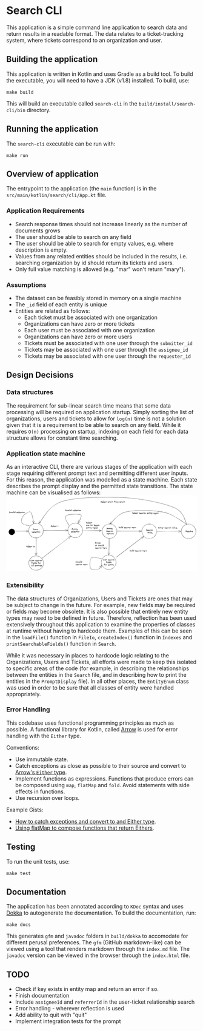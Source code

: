 # Search CLI

This application is a simple command line application to search data and return
results in a readable format. The data relates to a ticket-tracking system,
where tickets correspond to an organization and user.

## Building the application

This application is written in Kotlin and uses Gradle as a build tool. To build
the executable, you will need to have a JDK (v1.8) installed. To build, use:

```
make build
```

This will build an executable called `search-cli` in the
`build/install/search-cli/bin` directory.

## Running the application

The `search-cli` executable can be run with:

```
make run
```

## Overview of application

The entrypoint to the application (the `main` function) is in the
`src/main/kotlin/search/cli/App.kt` file.

### Application Requirements

- Search response times should not increase linearly as the number of documents
  grows
- The user should be able to search on any field
- The user should be able to search for empty values, e.g. where description is
  empty.
- Values from any related entities should be included in the results, i.e.
  searching organization by id should return its tickets and users.
- Only full value matching is allowed (e.g. "mar" won't return "mary").

### Assumptions

- The dataset can be feasibly stored in memory on a single machine
- The `_id` field of each entity is unique
- Entities are related as follows:
  - Each ticket must be associated with one organization
  - Organizations can have zero or more tickets
  - Each user must be associated with one organization
  - Organizations can have zero or more users
  - Tickets must be associated with one user through the `submitter_id`
  - Tickets may be associated with one user through the `assignee_id`
  - Tickets may be associated with one user through the `requester_id`

## Design Decisions

### Data structures

The requirement for sub-linear search time means that some data processing will
be required on application startup. Simply sorting the list of organizations,
users and tickets to allow for `log(n)` time is not a solution given that it is
a requirement to be able to search on any field. While it requires `O(n)`
processing on startup, indexing on each field for each data structure allows for
constant time searching.

### Application state machine

As an interactive CLI, there are various stages of the application with each
stage requiring different prompt text and permitting different user inputs. For
this reason, the application was modelled as a state machine. Each state
describes the prompt display and the permitted state transitions. The state
machine can be visualised as follows: ![SMD](state_machine_diagram.jpg)

### Extensibility

The data structures of Organizations, Users and Tickets are ones that may be
subject to change in the future. For example, new fields may be required or
fields may become obsolete. It is also possible that entirely new entity types
may need to be defined in future. Therefore, reflection has been used
extensively throughout this application to examine the properties of classes at
runtime without having to hardcode them. Examples of this can be seen in the
`loadFile()` function in `FileIo`, `createIndex()` function in `Indexes` and
`printSearchableFields()` function in `Search`.

While it was necessary in places to hardcode logic relating to the
Organizations, Users and Tickets, all efforts were made to keep this isolated to
specific areas of the code (for example, in describing the relationships between
the entities in the `Search` file, and in describing how to print the entities
in the `PromptDisplay` file). In all other places, the `EntityEnum` class
was used in order to be sure that all classes of entity were handled
appropriately.

### Error Handling

This codebase uses functional programming principles as much as possible. A
functional library for Kotlin, called [Arrow](https://arrow-kt.io/docs/core/) is
used for error handling with the `Either` type.

Conventions:

- Use immutable state.
- Catch exceptions as close as possible to their source and convert to [Arrow's
  `Either`
  type](https://arrow-kt.io/docs/apidocs/arrow-core-data/arrow.core/-either/).
- Implement functions as expressions. Functions that produce errors can be
  composed using `map`, `flatMap` and `fold`. Avoid statements with side effects
  in functions.
- Use recursion over loops.

Example Gists:

- [How to catch exceptions and convert to and Either type](https://gist.github.com/airvin/79f1fb2a3821a9e5d227db3ee9561f42).
- [Using flatMap to compose functions that return Eithers](https://gist.github.com/airvin/3bfae1f3e622e466ba9072b53684555a).

## Testing

To run the unit tests, use:

```
make test
```

## Documentation

The application has been annotated according to `KDoc` syntax and uses
[Dokka](https://github.com/Kotlin/dokka) to autogenerate the documentation. To
build the documentation, run:

```
make docs
```

This generates `gfm` and `javadoc` folders in `build/dokka` to accomodate for
different perusal preferences. The `gfm` (GitHub markdown-like) can be viewed
using a tool that renders markdown through the `index.md` file. The `javadoc`
version can be viewed in the browser through the `index.html` file.

## TODO

- Check if key exists in entity map and return an error if so.
- Finish documentation
- Include `assigneeId` and `referrerId` in the user-ticket relationship search
- Error handling - wherever reflection is used
- Add ability to quit with "quit"
- Implement integration tests for the prompt
